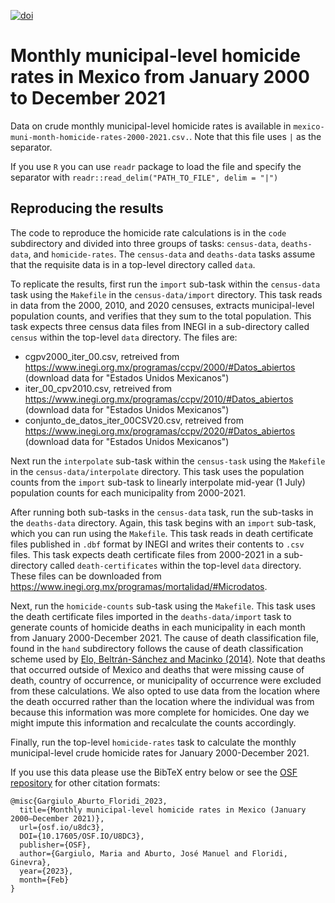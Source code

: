 [![doi](https://img.shields.io/badge/DOI-10.17605/OSF.IO/U8DC3-lightgrey.svg?style=for-the-badge)][doi]

[doi]: https://doi.org/10.17605/OSF.IO/U8DC3


# Monthly municipal-level homicide rates in Mexico from January 2000 to December 2021

Data on crude monthly municipal-level homicide rates is available in `mexico-muni-month-homicide-rates-2000-2021.csv.`. Note that this file uses `|` as the separator.

If you use `R` you can use `readr` package to load the file and specify the separator with `readr::read_delim("PATH_TO_FILE", delim = "|")` 

## Reproducing the results
The code to reproduce the homicide rate calculations is in the `code` subdirectory and divided into three groups of tasks: `census-data`, `deaths-data`, and `homicide-rates`. The `census-data` and `deaths-data` tasks assume that the requisite data is in a top-level directory called `data`.

To replicate the results, first run the `import` sub-task within the `census-data` task using the `Makefile` in the `census-data/import` directory. This task reads in data from the 2000, 2010, and 2020 censuses, extracts municipal-level population counts, and verifies that they sum to the total population. This task expects three census data files from INEGI in a sub-directory called `census` within the top-level `data` directory. The files are:

- cgpv2000_iter_00.csv, retreived from https://www.inegi.org.mx/programas/ccpv/2000/#Datos_abiertos (download data for "Estados Unidos Mexicanos")
- iter_00_cpv2010.csv, retreived from https://www.inegi.org.mx/programas/ccpv/2010/#Datos_abiertos (download data for "Estados Unidos Mexicanos")
- conjunto_de_datos_iter_00CSV20.csv, retreived from https://www.inegi.org.mx/programas/ccpv/2020/#Datos_abiertos (download data for "Estados Unidos Mexicanos")

Next run the `interpolate` sub-task within the `census-task` using the `Makefile` in the `census-data/interpolate` directory. This task uses the population counts from the `import` sub-task to linearly interpolate mid-year (1 July) population counts for each municipality from 2000-2021.

After running both sub-tasks in the `census-data` task, run the sub-tasks in the `deaths-data` directory. Again, this task begins with an `import` sub-task, which you can run using the `Makefile`. This task reads in death certificate files published in `.dbf` format by INEGI and writes their contents to `.csv` files. This task expects death certificate files from 2000-2021 in a sub-directory called `death-certificates` within the top-level `data` directory. These files can be downloaded from https://www.inegi.org.mx/programas/mortalidad/#Microdatos.

Next, run the `homicide-counts` sub-task using the `Makefile`. This task uses the death certificate files imported in the `deaths-data/import` task to generate counts of homicide deaths in each municipality in each month from January 2000-December 2021. The cause of death classification file, found in the `hand` subdirectory follows the cause of death classification scheme used by [Elo, Beltrán-Sánchez and Macinko (2014)](https://pubmed.ncbi.nlm.nih.gov/24554793/). Note that deaths that occurred outside of Mexico and deaths that were missing cause of death, country of occurrence, or municipality of occurrence were excluded from these calculations. We also opted to use data from the location where the death occurred rather than the location where the individual was from because this information was more complete for homicides. One day we might impute this information and recalculate the counts accordingly.

Finally, run the top-level `homicide-rates` task to calculate the monthly municipal-level crude homicide rates for January 2000-December 2021.

If you use this data please use the BibTeX entry below or see the [OSF repository](https://osf.io/u8dc3/) for other citation formats:

```
@misc{Gargiulo_Aburto_Floridi_2023,
  title={Monthly municipal-level homicide rates in Mexico (January 2000–December 2021)},
  url={osf.io/u8dc3},
  DOI={10.17605/OSF.IO/U8DC3},
  publisher={OSF},
  author={Gargiulo, Maria and Aburto, José Manuel and Floridi, Ginevra},
  year={2023},
  month={Feb}
}
```
